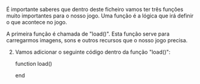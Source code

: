 
É importante saberes que dentro deste ficheiro vamos ter três funções muito importantes para o nosso jogo. Uma função é a lógica que irá definir o que acontece no jogo.

A primeira função é chamada de "load()". 
Esta função serve para carregarmos imagens, sons e outros recursos que o nosso jogo precisa. 

2. Vamos adicionar o seguinte código dentro da função "load()":

    function load()

    end

